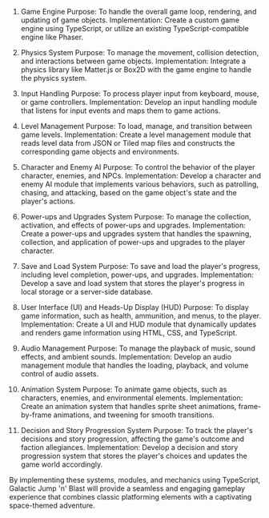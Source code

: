 1. Game Engine
   Purpose: To handle the overall game loop, rendering, and updating of game objects.
   Implementation: Create a custom game engine using TypeScript, or utilize an existing TypeScript-compatible engine like Phaser.

2. Physics System
   Purpose: To manage the movement, collision detection, and interactions between game objects.
   Implementation: Integrate a physics library like Matter.js or Box2D with the game engine to handle the physics system.

3. Input Handling
   Purpose: To process player input from keyboard, mouse, or game controllers.
   Implementation: Develop an input handling module that listens for input events and maps them to game actions.

4. Level Management
   Purpose: To load, manage, and transition between game levels.
   Implementation: Create a level management module that reads level data from JSON or Tiled map files and constructs the corresponding game objects and environments.

5. Character and Enemy AI
   Purpose: To control the behavior of the player character, enemies, and NPCs.
   Implementation: Develop a character and enemy AI module that implements various behaviors, such as patrolling, chasing, and attacking, based on the game object's state and the player's actions.

6. Power-ups and Upgrades System
   Purpose: To manage the collection, activation, and effects of power-ups and upgrades.
   Implementation: Create a power-ups and upgrades system that handles the spawning, collection, and application of power-ups and upgrades to the player character.

7. Save and Load System
   Purpose: To save and load the player's progress, including level completion, power-ups, and upgrades.
   Implementation: Develop a save and load system that stores the player's progress in local storage or a server-side database.

8. User Interface (UI) and Heads-Up Display (HUD)
   Purpose: To display game information, such as health, ammunition, and menus, to the player.
   Implementation: Create a UI and HUD module that dynamically updates and renders game information using HTML, CSS, and TypeScript.

9. Audio Management
   Purpose: To manage the playback of music, sound effects, and ambient sounds.
   Implementation: Develop an audio management module that handles the loading, playback, and volume control of audio assets.

10. Animation System
    Purpose: To animate game objects, such as characters, enemies, and environmental elements.
    Implementation: Create an animation system that handles sprite sheet animations, frame-by-frame animations, and tweening for smooth transitions.

11. Decision and Story Progression System
    Purpose: To track the player's decisions and story progression, affecting the game's outcome and faction allegiances.
    Implementation: Develop a decision and story progression system that stores the player's choices and updates the game world accordingly.

By implementing these systems, modules, and mechanics using TypeScript, Galactic Jump 'n' Blast will provide a seamless and engaging gameplay experience that combines classic platforming elements with a captivating space-themed adventure.